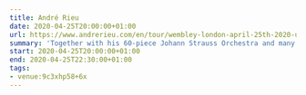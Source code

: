 ```yaml
---
title: André Rieu
date: 2020-04-25T20:00:00+01:00
url: https://www.andrerieu.com/en/tour/wembley-london-april-25th-2020-uk
summary: 'Together with his 60-piece Johann Strauss Orchestra and many soloist André Rieu will give you what you’ve come to expect from his performances: the maestro conducting his 60-piece Johann Strauss Orchestra and playing his world-famous Stradivarius violin to create a colourful concert full of surprises.'
start: 2020-04-25T20:00:00+01:00
end: 2020-04-25T22:30:00+01:00
tags:
- venue:9c3xhp58+6x
---
```


